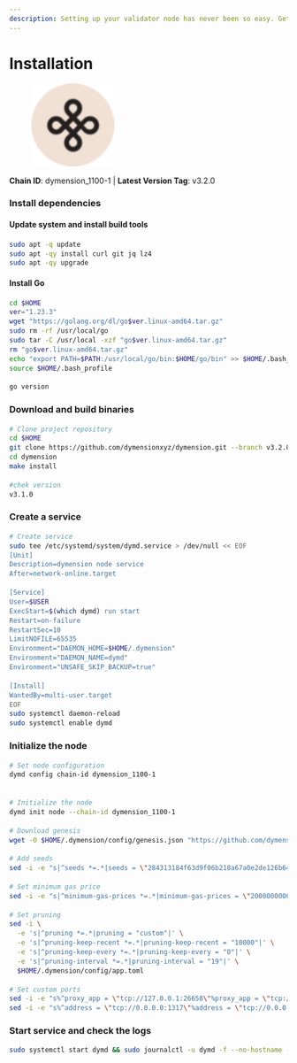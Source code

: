 ```yaml
---
description: Setting up your validator node has never been so easy. Get your validator running in minutes by following step by step instructions.
---
```


# Installation

<figure><img src="https://github.com/takeshi-val/Logo/raw/main/dymension.png" width="150" alt=""><figcaption></figcaption></figure>

**Chain ID**: dymension_1100-1 | **Latest Version Tag**: v3.2.0

### Install dependencies

#### Update system and install build tools

```bash
sudo apt -q update
sudo apt -qy install curl git jq lz4 
sudo apt -qy upgrade
```

#### Install Go

```bash
cd $HOME
ver="1.23.3"
wget "https://golang.org/dl/go$ver.linux-amd64.tar.gz"
sudo rm -rf /usr/local/go
sudo tar -C /usr/local -xzf "go$ver.linux-amd64.tar.gz"
rm "go$ver.linux-amd64.tar.gz"
echo "export PATH=$PATH:/usr/local/go/bin:$HOME/go/bin" >> $HOME/.bash_profile
source $HOME/.bash_profile

go version
```

### Download and build binaries

```bash
# Clone project repository
cd $HOME
git clone https://github.com/dymensionxyz/dymension.git --branch v3.2.0
cd dymension
make install

#chek version
v3.1.0

```

### Create a service

```bash
# Create service
sudo tee /etc/systemd/system/dymd.service > /dev/null << EOF
[Unit]
Description=dymension node service
After=network-online.target

[Service]
User=$USER
ExecStart=$(which dymd) run start
Restart=on-failure
RestartSec=10
LimitNOFILE=65535
Environment="DAEMON_HOME=$HOME/.dymension"
Environment="DAEMON_NAME=dymd"
Environment="UNSAFE_SKIP_BACKUP=true"

[Install]
WantedBy=multi-user.target
EOF
sudo systemctl daemon-reload
sudo systemctl enable dymd
```

### Initialize the node

```bash
# Set node configuration
dymd config chain-id dymension_1100-1


# Initialize the node
dymd init node --chain-id dymension_1100-1

# Download genesis 
wget -O $HOME/.dymension/config/genesis.json "https://github.com/dymensionxyz/networks/raw/main/mainnet/dymension/genesis.json"

# Add seeds
sed -i -e "s|^seeds *=.*|seeds = \"284313184f63d9f06b218a67a0e2de126b64258d@seeds.silknodes.io:25155\"|" $HOME/.dymension/config/config.toml

# Set minimum gas price
sed -i -e "s|^minimum-gas-prices *=.*|minimum-gas-prices = \"20000000000adym\"|" $HOME/.dymension/config/app.toml

# Set pruning
sed -i \
  -e 's|^pruning *=.*|pruning = "custom"|' \
  -e 's|^pruning-keep-recent *=.*|pruning-keep-recent = "10000"|' \
  -e 's|^pruning-keep-every *=.*|pruning-keep-every = "0"|' \
  -e 's|^pruning-interval *=.*|pruning-interval = "19"|' \
  $HOME/.dymension/config/app.toml

# Set custom ports
sed -i -e "s%^proxy_app = \"tcp://127.0.0.1:26658\"%proxy_app = \"tcp://127.0.0.1:27658\"%; s%^laddr = \"tcp://127.0.0.1:26657\"%laddr = \"tcp://127.0.0.1:27657\"%; s%^pprof_laddr = \"localhost:6060\"%pprof_laddr = \"localhost:27060\"%; s%^laddr = \"tcp://0.0.0.0:26656\"%laddr = \"tcp://0.0.0.0:27656\"%; s%^prometheus_listen_addr = \":26660\"%prometheus_listen_addr = \":27660\"%" $HOME/.dymension/config/config.toml
sed -i -e "s%^address = \"tcp://0.0.0.0:1317\"%address = \"tcp://0.0.0.0:27317\"%; s%^address = \":8080\"%address = \":27080\"%; s%^address = \"0.0.0.0:9090\"%address = \"0.0.0.0:27090\"%; s%^address = \"0.0.0.0:9091\"%address = \"0.0.0.0:27091\"%; s%^address = \"0.0.0.0:8545\"%address = \"0.0.0.0:27545\"%; s%^ws-address = \"0.0.0.0:8546\"%ws-address = \"0.0.0.0:27546\"%" $HOME/.dymension/config/app.toml
```

### Start service and check the logs

```bash
sudo systemctl start dymd && sudo journalctl -u dymd -f --no-hostname -o cat
```
